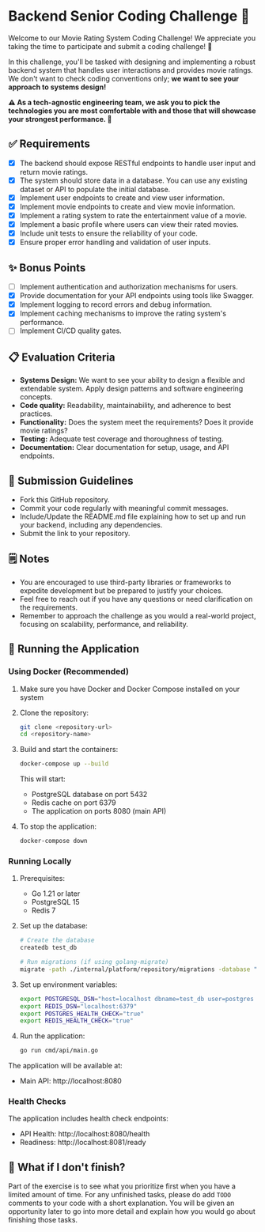 # Backend Senior Coding Challenge 🍿

Welcome to our Movie Rating System Coding Challenge! We appreciate you taking
the time to participate and submit a coding challenge! 🥳

In this challenge, you'll be tasked with designing and implementing a robust
backend system that handles user interactions and provides movie ratings. We
don't want to check coding conventions only; **we want to see your approach
to systems design!**

**⚠️ As a tech-agnostic engineering team, we ask you to pick the technologies
you are most comfortable with and those that will showcase your strongest
performance. 💪**

## ✅ Requirements

- [x] The backend should expose RESTful endpoints to handle user input and
  return movie ratings.
- [x] The system should store data in a database. You can use any existing
  dataset or API to populate the initial database.
- [x] Implement user endpoints to create and view user information.
- [x] Implement movie endpoints to create and view movie information.
- [x] Implement a rating system to rate the entertainment value of a movie.
- [x] Implement a basic profile where users can view their rated movies.
- [x] Include unit tests to ensure the reliability of your code.
- [x] Ensure proper error handling and validation of user inputs.

## ✨ Bonus Points

- [ ] Implement authentication and authorization mechanisms for users.
- [x] Provide documentation for your API endpoints using tools like Swagger.
- [x] Implement logging to record errors and debug information.
- [x] Implement caching mechanisms to improve the rating system's performance.
- [ ] Implement CI/CD quality gates.

## 📋 Evaluation Criteria

- **Systems Design:** We want to see your ability to design a flexible and
  extendable system. Apply design patterns and software engineering concepts.
- **Code quality:** Readability, maintainability, and adherence to best
  practices.
- **Functionality:** Does the system meet the requirements? Does it provide
  movie
  ratings?
- **Testing:** Adequate test coverage and thoroughness of testing.
- **Documentation:** Clear documentation for setup, usage, and API endpoints.

## 📐 Submission Guidelines

- Fork this GitHub repository.
- Commit your code regularly with meaningful commit messages.
- Include/Update the README.md file explaining how to set up and run your
  backend, including any dependencies.
- Submit the link to your repository.

## 🗒️ Notes

- You are encouraged to use third-party libraries or frameworks to expedite
  development but be prepared to justify your choices.
- Feel free to reach out if you have any questions or need clarification on the
  requirements.
- Remember to approach the challenge as you would a real-world project, focusing
  on scalability, performance, and reliability.

## 🚀 Running the Application

### Using Docker (Recommended)

1. Make sure you have Docker and Docker Compose installed on your system
2. Clone the repository:
   ```bash
   git clone <repository-url>
   cd <repository-name>
   ```
3. Build and start the containers:
   ```bash
   docker-compose up --build
   ```
   This will start:
   - PostgreSQL database on port 5432
   - Redis cache on port 6379
   - The application on ports 8080 (main API)

4. To stop the application:
   ```bash
   docker-compose down
   ```

### Running Locally

1. Prerequisites:
   - Go 1.21 or later
   - PostgreSQL 15
   - Redis 7

2. Set up the database:
   ```bash
   # Create the database
   createdb test_db
   
   # Run migrations (if using golang-migrate)
   migrate -path ./internal/platform/repository/migrations -database "postgresql://postgres:postgres@localhost:5432/test_db?sslmode=disable" up
   ```

3. Set up environment variables:
   ```bash
   export POSTGRESQL_DSN="host=localhost dbname=test_db user=postgres password=postgres sslmode=disable"
   export REDIS_DSN="localhost:6379"
   export POSTGRES_HEALTH_CHECK="true"
   export REDIS_HEALTH_CHECK="true"
   ```

4. Run the application:
   ```bash
   go run cmd/api/main.go
   ```

The application will be available at:
- Main API: http://localhost:8080

### Health Checks

The application includes health check endpoints:
- API Health: http://localhost:8080/health
- Readiness: http://localhost:8081/ready

## 🤔 What if I don't finish?

Part of the exercise is to see what you prioritize first when you have a limited
amount of time. For any unfinished tasks, please do add `TODO` comments to
your code with a short explanation. You will be given an opportunity later to go
into more detail and explain how you would go about finishing those tasks.
